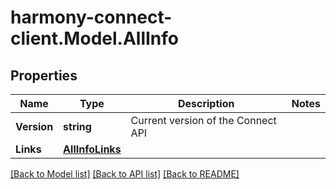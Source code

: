 # harmony-connect-client.Model.AllInfo
## Properties

Name | Type | Description | Notes
------------ | ------------- | ------------- | -------------
**Version** | **string** | Current version of the Connect API | 
**Links** | [**AllInfoLinks**](AllInfoLinks.md) |  | 

[[Back to Model list]](../README.md#documentation-for-models) [[Back to API list]](../README.md#documentation-for-api-endpoints) [[Back to README]](../README.md)

